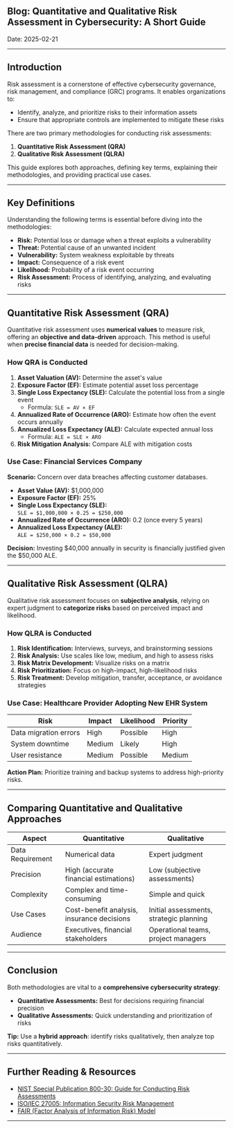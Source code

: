## Blog:  Quantitative and Qualitative Risk Assessment in Cybersecurity: A Short Guide

Date: 2025-02-21

---

## Introduction
Risk assessment is a cornerstone of effective cybersecurity governance, risk management, and compliance (GRC) programs. It enables organizations to:

- Identify, analyze, and prioritize risks to their information assets  
- Ensure that appropriate controls are implemented to mitigate these risks  

There are two primary methodologies for conducting risk assessments:

1. **Quantitative Risk Assessment (QRA)**  
2. **Qualitative Risk Assessment (QLRA)**  

This guide explores both approaches, defining key terms, explaining their methodologies, and providing practical use cases.

---

## Key Definitions

Understanding the following terms is essential before diving into the methodologies:

- **Risk:** Potential loss or damage when a threat exploits a vulnerability  
- **Threat:** Potential cause of an unwanted incident  
- **Vulnerability:** System weakness exploitable by threats  
- **Impact:** Consequence of a risk event  
- **Likelihood:** Probability of a risk event occurring  
- **Risk Assessment:** Process of identifying, analyzing, and evaluating risks  

---

## Quantitative Risk Assessment (QRA)

Quantitative risk assessment uses **numerical values** to measure risk, offering an **objective and data-driven** approach. This method is useful when **precise financial data** is needed for decision-making.

### How QRA is Conducted

1. **Asset Valuation (AV):** Determine the asset's value  
2. **Exposure Factor (EF):** Estimate potential asset loss percentage  
3. **Single Loss Expectancy (SLE):** Calculate the potential loss from a single event  
   - Formula: `SLE = AV × EF`  
4. **Annualized Rate of Occurrence (ARO):** Estimate how often the event occurs annually  
5. **Annualized Loss Expectancy (ALE):** Calculate expected annual loss  
   - Formula: `ALE = SLE × ARO`  
6. **Risk Mitigation Analysis:** Compare ALE with mitigation costs  

### Use Case: Financial Services Company

**Scenario:** Concern over data breaches affecting customer databases.

- **Asset Value (AV):** $1,000,000  
- **Exposure Factor (EF):** 25%  
- **Single Loss Expectancy (SLE):**  
  `SLE = $1,000,000 × 0.25 = $250,000`  
- **Annualized Rate of Occurrence (ARO):** 0.2 (once every 5 years)  
- **Annualized Loss Expectancy (ALE):**  
  `ALE = $250,000 × 0.2 = $50,000`  

**Decision:** Investing $40,000 annually in security is financially justified given the $50,000 ALE.

---

## Qualitative Risk Assessment (QLRA)

Qualitative risk assessment focuses on **subjective analysis**, relying on expert judgment to **categorize risks** based on perceived impact and likelihood.

### How QLRA is Conducted

1. **Risk Identification:** Interviews, surveys, and brainstorming sessions  
2. **Risk Analysis:** Use scales like low, medium, and high to assess risks  
3. **Risk Matrix Development:** Visualize risks on a matrix  
4. **Risk Prioritization:** Focus on high-impact, high-likelihood risks  
5. **Risk Treatment:** Develop mitigation, transfer, acceptance, or avoidance strategies  

### Use Case: Healthcare Provider Adopting New EHR System

| **Risk**               | **Impact** | **Likelihood** | **Priority** |
|-----------------------|------------|----------------|--------------|
| Data migration errors | High       | Possible       | High         |
| System downtime       | Medium     | Likely         | High         |
| User resistance       | Medium     | Possible       | Medium       |

**Action Plan:** Prioritize training and backup systems to address high-priority risks.

---

## Comparing Quantitative and Qualitative Approaches

| **Aspect**       | **Quantitative**                        | **Qualitative**                      |
|------------------|------------------------------------------|--------------------------------------|
| Data Requirement | Numerical data                           | Expert judgment                      |
| Precision        | High (accurate financial estimations)    | Low (subjective assessments)         |
| Complexity       | Complex and time-consuming               | Simple and quick                     |
| Use Cases        | Cost-benefit analysis, insurance decisions | Initial assessments, strategic planning |
| Audience         | Executives, financial stakeholders       | Operational teams, project managers  |

---

## Conclusion

Both methodologies are vital to a **comprehensive cybersecurity strategy**:

- **Quantitative Assessments:** Best for decisions requiring financial precision  
- **Qualitative Assessments:** Quick understanding and prioritization of risks  

**Tip:** Use a **hybrid approach**: identify risks qualitatively, then analyze top risks quantitatively.

---

## Further Reading & Resources

- [NIST Special Publication 800-30: Guide for Conducting Risk Assessments](https://csrc.nist.gov/publications/detail/sp/800-30/rev-1/final)  
- [ISO/IEC 27005: Information Security Risk Management](https://www.iso.org/standard/75281.html)  
- [FAIR (Factor Analysis of Information Risk) Model](https://www.fairinstitute.org/)  

---
